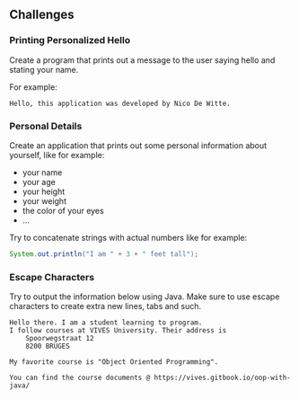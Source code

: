 ## Challenges

### Printing Personalized Hello

Create a program that prints out a message to the user saying hello and stating your name.

For example:

```text
Hello, this application was developed by Nico De Witte.
```

### Personal Details

Create an application that prints out some personal information about yourself, like for example:
* your name
* your age
* your height
* your weight
* the color of your eyes
* ...

Try to concatenate strings with actual numbers like for example:
```java
System.out.println("I am " + 3 + " feet tall");
```

### Escape Characters

Try to output the information below using Java. Make sure to use escape characters to create extra new lines, tabs and such.

```text
Hello there. I am a student learning to program.
I follow courses at VIVES University. Their address is
    Spoorwegstraat 12
    8200 BRUGES

My favorite course is "Object Oriented Programming".

You can find the course documents @ https://vives.gitbook.io/oop-with-java/
```